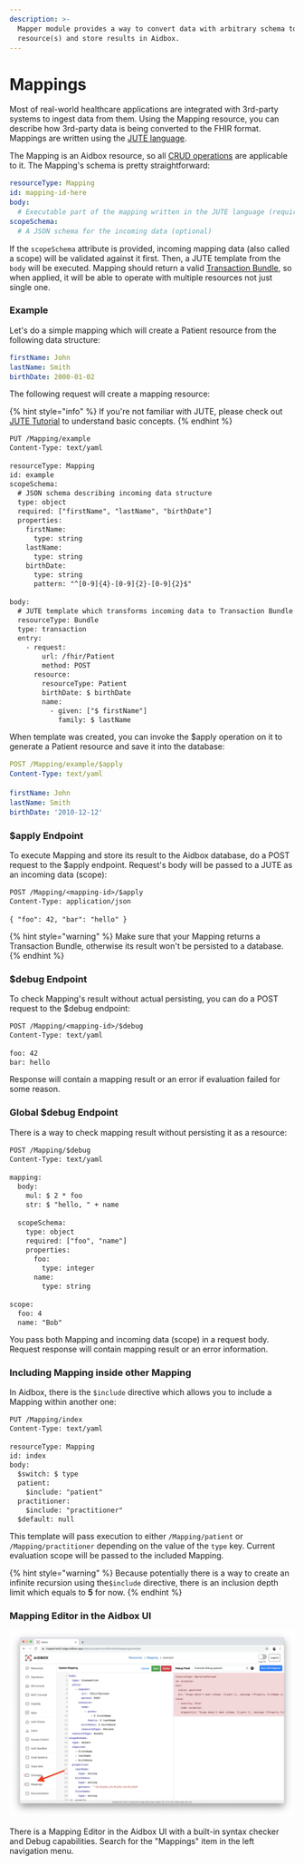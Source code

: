 ```yaml
---
description: >-
  Mapper module provides a way to convert data with arbitrary schema to FHIR
  resource(s) and store results in Aidbox.
---
```


# Mappings

Most of real-world healthcare applications are integrated with 3rd-party systems to ingest data from them. Using the Mapping resource, you can describe how 3rd-party data is being converted to the FHIR format. Mappings are written using the [JUTE language](https://github.com/HealthSamurai/jute.clj#introduction).

The Mapping is an Aidbox resource, so all [CRUD operations](../basic-concepts/crud-1/) are applicable to it. The Mapping's schema is pretty straightforward:

```yaml
resourceType: Mapping
id: mapping-id-here
body:
  # Executable part of the mapping written in the JUTE language (required)
scopeSchema:
  # A JSON schema for the incoming data (optional)
```

If the `scopeSchema` attribute is provided, incoming mapping data \(also called a scope\) will be validated against it first. Then, a JUTE template from the `body` will be executed. Mapping should return a valid [Transaction Bundle](../basic-concepts/transaction.md), so when applied, it will be able to operate with multiple resources not just single one.

### Example

Let's do a simple mapping which will create a Patient resource from the following data structure:

```yaml
firstName: John
lastName: Smith
birthDate: 2000-01-02
```

The following request will create a mapping resource:

{% hint style="info" %}
If you're not familiar with JUTE, please check out [JUTE Tutorial](https://github.com/HealthSamurai/jute.clj#quickstart-tutorial) to understand basic concepts.
{% endhint %}

```http
PUT /Mapping/example
Content-Type: text/yaml

resourceType: Mapping
id: example
scopeSchema:
  # JSON schema describing incoming data structure
  type: object
  required: ["firstName", "lastName", "birthDate"]
  properties:
    firstName:
      type: string 
    lastName:
      type: string
    birthDate:
      type: string
      pattern: "^[0-9]{4}-[0-9]{2}-[0-9]{2}$"

body:
  # JUTE template which transforms incoming data to Transaction Bundle
  resourceType: Bundle
  type: transaction
  entry:
    - request:
        url: /fhir/Patient
        method: POST
      resource:
        resourceType: Patient
        birthDate: $ birthDate
        name:
          - given: ["$ firstName"]
            family: $ lastName

```

When template was created, you can invoke the $apply operation on it to generate a Patient resource and save it into the database:

```yaml
POST /Mapping/example/$apply
Content-Type: text/yaml

firstName: John
lastName: Smith
birthDate: '2010-12-12'
```

### $apply Endpoint

To execute Mapping and store its result to the Aidbox database, do a POST request to the $apply endpoint. Request's body will be passed to a JUTE as an incoming data \(scope\):

```http
POST /Mapping/<mapping-id>/$apply
Content-Type: application/json

{ "foo": 42, "bar": "hello" }
```

{% hint style="warning" %}
Make sure that your Mapping returns a Transaction Bundle, otherwise its result won't be persisted to a database.
{% endhint %}

### $debug Endpoint

To check Mapping's result without actual persisting, you can do a POST request to the $debug endpoint:

```http
POST /Mapping/<mapping-id>/$debug
Content-Type: text/yaml

foo: 42
bar: hello
```

Response will contain a mapping result or an error if evaluation failed for some reason.

### Global $debug Endpoint

There is a way to check mapping result without persisting it as a resource:

```http
POST /Mapping/$debug
Content-Type: text/yaml

mapping:
  body:
    mul: $ 2 * foo
    str: $ "hello, " + name
    
  scopeSchema:
    type: object
    required: ["foo", "name"]
    properties:
      foo:
        type: integer
      name:
        type: string
    
scope:
  foo: 4
  name: "Bob"
```

You pass both Mapping and incoming data \(scope\) in a request body. Request response will contain mapping result or an error information.

### Including Mapping inside other Mapping

In Aidbox, there is the `$include` directive which allows you to include a Mapping within another one:

```text
PUT /Mapping/index
Content-Type: text/yaml

resourceType: Mapping
id: index
body:
  $switch: $ type
  patient:
    $include: "patient"
  practitioner:
    $include: "practitioner"
  $default: null
```

This template will pass execution to either `/Mapping/patient` or `/Mapping/practitioner` depending on the value of the `type` key. Current evaluation scope will be passed to the included Mapping.

{% hint style="warning" %}
Because potentially there is a way to create an infinite recursion using the`$include` directive, there is an inclusion depth limit which equals to **5** for now.
{% endhint %}

### Mapping Editor in the Aidbox UI

![Mapping Editor UI](../.gitbook/assets/screenshot-2019-09-16-at-17.26.13.png)

There is a Mapping Editor in the Aidbox UI with a built-in syntax checker and Debug capabilities. Search for the "Mappings" item in the left navigation menu.

